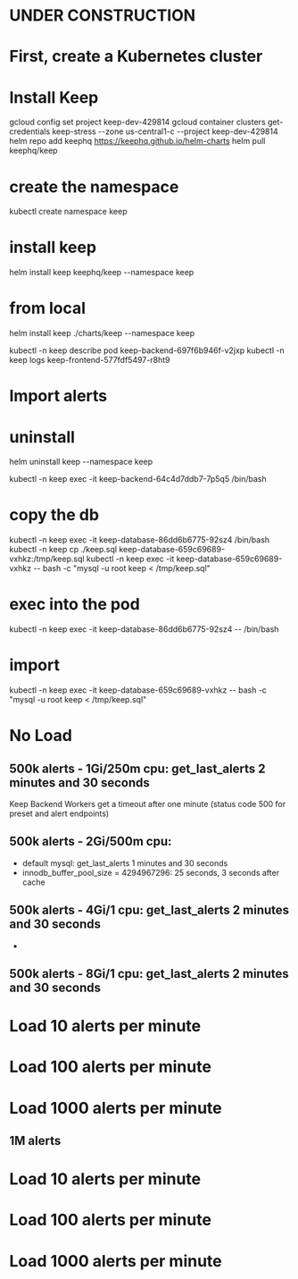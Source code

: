 # UNDER CONSTRUCTION

# First, create a Kubernetes cluster

# Install Keep

gcloud config set project keep-dev-429814
gcloud container clusters get-credentials keep-stress --zone us-central1-c --project keep-dev-429814
helm repo add keephq https://keephq.github.io/helm-charts
helm pull keephq/keep

# create the namespace

kubectl create namespace keep

# install keep

helm install keep keephq/keep --namespace keep

# from local

helm install keep ./charts/keep --namespace keep

kubectl -n keep describe pod keep-backend-697f6b946f-v2jxp
kubectl -n keep logs keep-frontend-577fdf5497-r8ht9

# Import alerts

# uninstall

helm uninstall keep --namespace keep

kubectl -n keep exec -it keep-backend-64c4d7ddb7-7p5q5 /bin/bash

# copy the db

kubectl -n keep exec -it keep-database-86dd6b6775-92sz4 /bin/bash
kubectl -n keep cp ./keep.sql keep-database-659c69689-vxhkz:/tmp/keep.sql
kubectl -n keep exec -it keep-database-659c69689-vxhkz -- bash -c "mysql -u root keep < /tmp/keep.sql"

# exec into the pod

kubectl -n keep exec -it keep-database-86dd6b6775-92sz4 -- /bin/bash

# import

kubectl -n keep exec -it keep-database-659c69689-vxhkz -- bash -c "mysql -u root keep < /tmp/keep.sql"

# No Load

## 500k alerts - 1Gi/250m cpu: get_last_alerts 2 minutes and 30 seconds

Keep Backend Workers get a timeout after one minute (status code 500 for preset and alert endpoints)

## 500k alerts - 2Gi/500m cpu:

- default mysql: get_last_alerts 1 minutes and 30 seconds
- innodb_buffer_pool_size = 4294967296: 25 seconds, 3 seconds after cache

## 500k alerts - 4Gi/1 cpu: get_last_alerts 2 minutes and 30 seconds

-

## 500k alerts - 8Gi/1 cpu: get_last_alerts 2 minutes and 30 seconds

# Load 10 alerts per minute

# Load 100 alerts per minute

# Load 1000 alerts per minute

## 1M alerts

# Load 10 alerts per minute

# Load 100 alerts per minute

# Load 1000 alerts per minute
